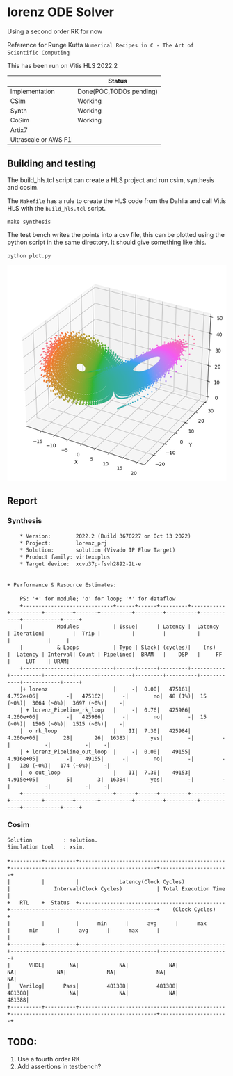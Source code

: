 # lorenz ODE Solver

Using a second order RK for now

Reference for Runge Kutta `Numerical Recipes in C - The Art of Scientific Computing`

This has been run on Vitis HLS 2022.2

|                      |          Status         |
|----------------------|-------------------------|
| Implementation       | Done(POC,TODOs pending) |
| CSim                 | Working                 |
| Synth                | Working                 |
| CoSim                | Working                 |
| Artix7               |                         |
| Ultrascale or AWS F1 |                         |

## Building and testing

The build_hls.tcl script can create a HLS project and run csim, synthesis and cosim.

The `Makefile` has a rule to create the HLS code from the Dahlia and call Vitis HLS with the `build_hls.tcl` script.

```
make synthesis
```

The test bench writes the points into a csv file, this can be plotted using the python script in the same directory. It should give something like this.

```
python plot.py
```

![Lorenz](./lorenz.png)

## Report

### Synthesis

```
    * Version:        2022.2 (Build 3670227 on Oct 13 2022)
    * Project:        lorenz_prj
    * Solution:       solution (Vivado IP Flow Target)
    * Product family: virtexuplus
    * Target device:  xcvu37p-fsvh2892-2L-e
    

+ Performance & Resource Estimates: 
    
    PS: '+' for module; 'o' for loop; '*' for dataflow
    +-----------------------------+------+------+---------+-----------+----------+---------+-------+----------+---------+----------+------------+------------+-----+
    |           Modules           | Issue|      | Latency |  Latency  | Iteration|         |  Trip |          |         |          |            |            |     |
    |           & Loops           | Type | Slack| (cycles)|    (ns)   |  Latency | Interval| Count | Pipelined|  BRAM   |    DSP   |     FF     |     LUT    | URAM|
    +-----------------------------+------+------+---------+-----------+----------+---------+-------+----------+---------+----------+------------+------------+-----+
    |+ lorenz                     |     -|  0.00|   475161|  4.752e+06|         -|   475162|      -|        no|  48 (1%)|  15 (~0%)|  3064 (~0%)|  3697 (~0%)|    -|
    | + lorenz_Pipeline_rk_loop   |     -|  0.76|   425986|  4.260e+06|         -|   425986|      -|        no|        -|  15 (~0%)|  1506 (~0%)|  1515 (~0%)|    -|
    |  o rk_loop                  |    II|  7.30|   425984|  4.260e+06|        28|       26|  16383|       yes|        -|         -|           -|           -|    -|
    | + lorenz_Pipeline_out_loop  |     -|  0.00|    49155|  4.916e+05|         -|    49155|      -|        no|        -|         -|   120 (~0%)|   174 (~0%)|    -|
    |  o out_loop                 |    II|  7.30|    49153|  4.915e+05|         5|        3|  16384|       yes|        -|         -|           -|           -|    -|
    +-----------------------------+------+------+---------+-----------+----------+---------+-------+----------+---------+----------+------------+------------+-----+

```

### Cosim

```
Solution          : solution.
Simulation tool   : xsim.

+----------+----------+-----------------------------------------------+-----------------------------------------------+----------------------+
|          |          |             Latency(Clock Cycles)             |              Interval(Clock Cycles)           | Total Execution Time |
+   RTL    +  Status  +-----------------------------------------------+-----------------------------------------------+    (Clock Cycles)    +
|          |          |      min      |      avg      |      max      |      min      |      avg      |      max      |                      |
+----------+----------+-----------------------------------------------+-----------------------------------------------+----------------------+
|      VHDL|        NA|             NA|             NA|             NA|             NA|             NA|             NA|                    NA|
|   Verilog|      Pass|         481388|         481388|         481388|             NA|             NA|             NA|                481388|
+----------+----------+-----------------------------------------------+-----------------------------------------------+----------------------+

```

## TODO:

1. Use a fourth order RK
2. Add assertions in testbench?

